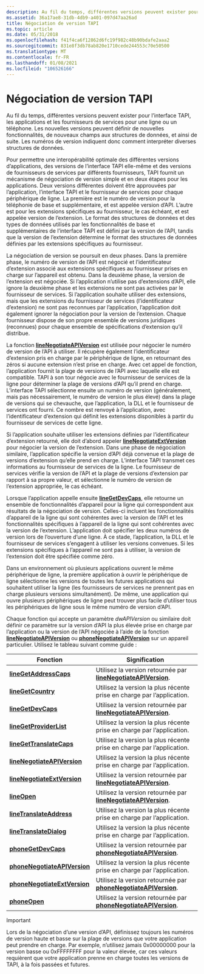 ```yaml
---
description: Au fil du temps, différentes versions peuvent exister pour l’interface TAPI, les applications et les fournisseurs de services pour une ligne ou un téléphone.
ms.assetid: 36a17ae8-31db-4db9-a401-097d47aa26ad
title: Négociation de version TAPI
ms.topic: article
ms.date: 05/31/2018
ms.openlocfilehash: f41f4ca6f12862d6fc19f982c48b90bdafe2aaa2
ms.sourcegitcommit: 831e8f3db78ab820e1710cede244553c70e50500
ms.translationtype: MT
ms.contentlocale: fr-FR
ms.lasthandoff: 01/08/2021
ms.locfileid: "106526166"
---
```

# <a name="tapi-version-negotiation"></a>Négociation de version TAPI

Au fil du temps, différentes versions peuvent exister pour l’interface TAPI, les applications et les fournisseurs de services pour une ligne ou un téléphone. Les nouvelles versions peuvent définir de nouvelles fonctionnalités, de nouveaux champs aux structures de données, et ainsi de suite. Les numéros de version indiquent donc comment interpréter diverses structures de données.

Pour permettre une interopérabilité optimale des différentes versions d’applications, des versions de l’interface TAPI elle-même et des versions de fournisseurs de services par différents fournisseurs, TAPI fournit un mécanisme de négociation de version simple et en deux étapes pour les applications. Deux versions différentes doivent être approuvées par l’application, l’interface TAPI et le fournisseur de services pour chaque périphérique de ligne. La première est le numéro de version pour la téléphonie de base et supplémentaire, et est appelée version d’API. L’autre est pour les extensions spécifiques au fournisseur, le cas échéant, et est appelée version de l’extension. Le format des structures de données et des types de données utilisés par les fonctionnalités de base et supplémentaires de l’interface TAPI est défini par la version de l’API, tandis que la version de l’extension détermine le format des structures de données définies par les extensions spécifiques au fournisseur.

La négociation de version se poursuit en deux phases. Dans la première phase, le numéro de version de l’API est négocié et l’identificateur d’extension associé aux extensions spécifiques au fournisseur prises en charge sur l’appareil est obtenu. Dans la deuxième phase, la version de l’extension est négociée. Si l’application n’utilise pas d’extensions d’API, elle ignore la deuxième phase et les extensions ne sont pas activées par le fournisseur de services. Si l’application souhaite utiliser des extensions, mais que les extensions du fournisseur de services (l’identificateur d’extension) ne sont pas reconnues par l’application, l’application doit également ignorer la négociation pour la version de l’extension. Chaque fournisseur dispose de son propre ensemble de versions juridiques (reconnues) pour chaque ensemble de spécifications d’extension qu’il distribue.

La fonction [**lineNegotiateAPIVersion**](/windows/desktop/api/Tapi/nf-tapi-linenegotiateapiversion) est utilisée pour négocier le numéro de version de l’API à utiliser. Il récupère également l’identificateur d’extension pris en charge par le périphérique de ligne, en retournant des zéros si aucune extension n’est prise en charge. Avec cet appel de fonction, l’application fournit la plage de versions de l’API avec laquelle elle est compatible. TAPI à son tour négocie avec le fournisseur de services de la ligne pour déterminer la plage de versions d’API qu’il prend en charge. L’interface TAPI sélectionne ensuite un numéro de version (généralement, mais pas nécessairement, le numéro de version le plus élevé) dans la plage de versions qui se chevauche, que l’application, la DLL et le fournisseur de services ont fourni. Ce nombre est renvoyé à l’application, avec l’identificateur d’extension qui définit les extensions disponibles à partir du fournisseur de services de cette ligne.

Si l’application souhaite utiliser les extensions définies par l’identificateur d’extension retourné, elle doit d’abord appeler [**lineNegotiateExtVersion**](/windows/desktop/api/Tapi/nf-tapi-linenegotiateextversion) pour négocier la version de l’extension. Dans une phase de négociation similaire, l’application spécifie la version d’API déjà convenue et la plage de versions d’extension qu’elle prend en charge. L’interface TAPI transmet ces informations au fournisseur de services de la ligne. Le fournisseur de services vérifie la version de l’API et la plage de versions d’extension par rapport à sa propre valeur, et sélectionne le numéro de version de l’extension appropriée, le cas échéant.

Lorsque l’application appelle ensuite [**lineGetDevCaps**](/windows/desktop/api/Tapi/nf-tapi-linegetdevcaps), elle retourne un ensemble de fonctionnalités d’appareil pour la ligne qui correspondent aux résultats de la négociation de version. Celles-ci incluent les fonctionnalités d’appareil de la ligne qui sont cohérentes avec la version de l’API et les fonctionnalités spécifiques à l’appareil de la ligne qui sont cohérentes avec la version de l’extension. L’application doit spécifier les deux numéros de version lors de l’ouverture d’une ligne. À ce stade, l’application, la DLL et le fournisseur de services s’engagent à utiliser les versions convenues. Si les extensions spécifiques à l’appareil ne sont pas à utiliser, la version de l’extension doit être spécifiée comme zéro.

Dans un environnement où plusieurs applications ouvrent le même périphérique de ligne, la première application à ouvrir le périphérique de ligne sélectionne les versions de toutes les futures applications qui souhaitent utiliser la ligne (les fournisseurs de services ne prennent pas en charge plusieurs versions simultanément). De même, une application qui ouvre plusieurs périphériques de ligne peut trouver plus facile d’utiliser tous les périphériques de ligne sous le même numéro de version d’API.

Chaque fonction qui accepte un paramètre *dwAPIVersion* ou similaire doit définir ce paramètre sur la version d’API la plus élevée prise en charge par l’application ou la version de l’API négociée à l’aide de la fonction [**lineNegotiateAPIVersion**](/windows/desktop/api/Tapi/nf-tapi-linenegotiateapiversion) ou [**phoneNegotiateAPIVersion**](/windows/desktop/api/Tapi/nf-tapi-phonenegotiateapiversion) sur un appareil particulier. Utilisez le tableau suivant comme guide :



| Fonction                                                     | Signification                                                                               |
|--------------------------------------------------------------|---------------------------------------------------------------------------------------|
| [**lineGetAddressCaps**](/windows/desktop/api/Tapi/nf-tapi-linegetaddresscaps)             | Utilisez la version retournée par [**lineNegotiateAPIVersion**](/windows/desktop/api/Tapi/nf-tapi-linenegotiateapiversion).   |
| [**lineGetCountry**](/windows/desktop/api/Tapi/nf-tapi-linegetcountry)                     | Utilisez la version la plus récente prise en charge par l’application.                                     |
| [**lineGetDevCaps**](/windows/desktop/api/Tapi/nf-tapi-linegetdevcaps)                     | Utilisez la version retournée par [**lineNegotiateAPIVersion**](/windows/desktop/api/Tapi/nf-tapi-linenegotiateapiversion).   |
| [**lineGetProviderList**](/windows/desktop/api/Tapi/nf-tapi-linegetproviderlist)           | Utilisez la version la plus récente prise en charge par l’application.                                     |
| [**lineGetTranslateCaps**](/windows/desktop/api/Tapi/nf-tapi-linegettranslatecaps)         | Utilisez la version la plus récente prise en charge par l’application.                                     |
| [**lineNegotiateAPIVersion**](/windows/desktop/api/Tapi/nf-tapi-linenegotiateapiversion)   | Utilisez la version la plus récente prise en charge par l’application.                                     |
| [**lineNegotiateExtVersion**](/windows/desktop/api/Tapi/nf-tapi-linenegotiateextversion)   | Utilisez la version retournée par [**lineNegotiateAPIVersion**](/windows/desktop/api/Tapi/nf-tapi-linenegotiateapiversion).   |
| [**lineOpen**](/windows/desktop/api/Tapi/nf-tapi-lineopen)                                 | Utilisez la version retournée par [**lineNegotiateAPIVersion**](/windows/desktop/api/Tapi/nf-tapi-linenegotiateapiversion).   |
| [**lineTranslateAddress**](/windows/desktop/api/Tapi/nf-tapi-linetranslateaddress)         | Utilisez la version la plus récente prise en charge par l’application.                                     |
| [**lineTranslateDialog**](/windows/desktop/api/Tapi/nf-tapi-linetranslatedialog)           | Utilisez la version la plus récente prise en charge par l’application.                                     |
| [**phoneGetDevCaps**](/windows/desktop/api/Tapi/nf-tapi-phonegetdevcaps)                   | Utilisez la version retournée par [**phoneNegotiateAPIVersion**](/windows/desktop/api/Tapi/nf-tapi-phonenegotiateapiversion). |
| [**phoneNegotiateAPIVersion**](/windows/desktop/api/Tapi/nf-tapi-phonenegotiateapiversion) | Utilisez la version la plus récente prise en charge par l’application.                                     |
| [**phoneNegotiateExtVersion**](/windows/desktop/api/Tapi/nf-tapi-phonenegotiateextversion) | Utilisez la version retournée par [**phoneNegotiateAPIVersion**](/windows/desktop/api/Tapi/nf-tapi-phonenegotiateapiversion). |
| [**phoneOpen**](/windows/desktop/api/Tapi/nf-tapi-phoneopen)                               | Utilisez la version retournée par [**phoneNegotiateAPIVersion**](/windows/desktop/api/Tapi/nf-tapi-phonenegotiateapiversion). |



 

> [!IMPORTANT]
> Lors de la négociation d’une version d’API, définissez toujours les numéros de version haute et basse sur la plage de versions que votre application peut prendre en charge. Par exemple, n’utilisez jamais 0x00000000 pour la version basse ou 0xFFFFFFFF pour la valeur élevée, car ces valeurs requièrent que votre application prenne en charge toutes les versions de TAPI, à la fois passées et futures.

 

 

 



